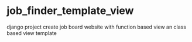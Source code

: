 # job_finder_template_view
django project create job board website with function based view an class based view template
